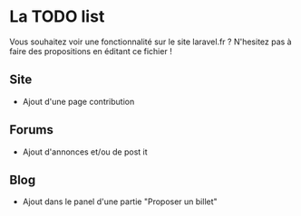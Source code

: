 # La TODO list

Vous souhaitez voir une fonctionnalité sur le site laravel.fr ? N'hesitez pas à faire des propositions en éditant ce fichier !

## Site
- Ajout d'une page contribution

## Forums
- Ajout d'annonces et/ou de post it

## Blog
- Ajout dans le panel d'une partie  "Proposer un billet"